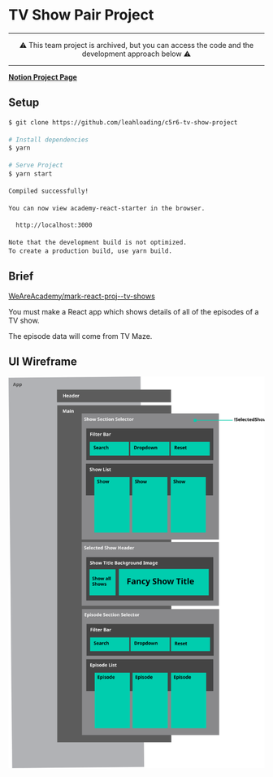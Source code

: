 # TV Show Pair Project

<hr>
<p align="center">
⚠️ This team project is archived, but you can access the code and the development approach below ⚠️   
</p>
<hr>

__[Notion Project Page](https://glistening-estimate-b51.notion.site/Documentation-TV-Show-9f5c082c44fa4aafb93e7f0968e1ffdd)__



## Setup
```bash
$ git clone https://github.com/leahloading/c5r6-tv-show-project

# Install dependencies
$ yarn

# Serve Project
$ yarn start

Compiled successfully!

You can now view academy-react-starter in the browser.

  http://localhost:3000

Note that the development build is not optimized.
To create a production build, use yarn build.
```

## Brief

[WeAreAcademy/mark-react-proj--tv-shows](https://github.com/WeAreAcademy/mark-react-proj--tv-shows)

You must make a React app which shows details of all of the episodes of a TV show.

The episode data will come from TV Maze.

## UI Wireframe
![UI Wireframe](./docs/img/ui-wireframe.svg)
